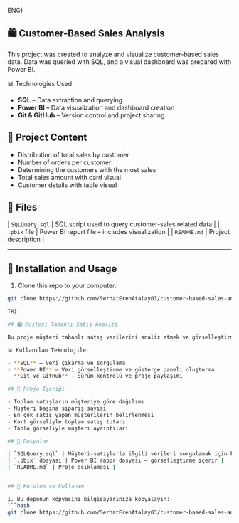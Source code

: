 ENG)
## 🛍️ Customer-Based Sales Analysis

This project was created to analyze and visualize customer-based sales data. Data was queried with SQL, and a visual dashboard was prepared with Power BI.


📊 Technologies Used

- **SQL** – Data extraction and querying
- **Power BI** – Data visualization and dashboard creation
- **Git & GitHub** – Version control and project sharing


## 📌 Project Content

- Distribution of total sales by customer
- Number of orders per customer
- Determining the customers with the most sales
- Total sales amount with card visual
- Customer details with table visual

## 🧠 Files

| `SQLQuery.sql` | SQL script used to query customer-sales related data |
| `.pbix` file | Power BI report file – includes visualization |
| `README.md` | Project description |

---

## 🚀 Installation and Usage

1. Clone this repo to your computer:
```bash
git clone https://github.com/SerhatErenAtalay03/customer-based-sales-analysis.git

TR)

## 🛍️ Müşteri Tabanlı Satış Analizi

Bu proje müşteri tabanlı satış verilerini analiz etmek ve görselleştirmek için oluşturuldu. Veriler SQL ile sorgulandı ve Power BI ile görsel bir gösterge paneli hazırlandı.

📊 Kullanılan Teknolojiler

- **SQL** – Veri çıkarma ve sorgulama
- **Power BI** – Veri görselleştirme ve gösterge paneli oluşturma
- **Git ve GitHub** – Sürüm kontrolü ve proje paylaşımı

## 📌 Proje İçeriği

- Toplam satışların müşteriye göre dağılımı
- Müşteri başına sipariş sayısı
- En çok satış yapan müşterilerin belirlenmesi
- Kart görseliyle toplam satış tutarı
- Tablo görseliyle müşteri ayrıntıları

## 🧠 Dosyalar

| `SQLQuery.sql` | Müşteri-satışlarla ilgili verileri sorgulamak için kullanılan SQL betiği |
| `.pbix` dosyası | Power BI rapor dosyası – görselleştirme içerir |
| `README.md` | Proje açıklaması |


## 🚀 Kurulum ve Kullanım

1. Bu deponun kopyasını bilgisayarınıza kopyalayın:
```bash
git clone https://github.com/SerhatErenAtalay03/customer-based-sales-analysis.git



